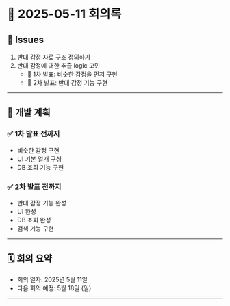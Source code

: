# 📅 2025-05-11 회의록

## 📝 Issues

1. 반대 감정 자료 구조 정의하기  
2. 반대 감정에 대한 추출 logic 고민  
   - 🔹 1차 발표: 비슷한 감정을 먼저 구현  
   - 🔹 2차 발표: 반대 감정 기능 구현

---

## 📌 개발 계획

### ✅ 1차 발표 전까지
- 비슷한 감정 구현
- UI 기본 얼개 구성
- DB 조회 기능 구현

### ✅ 2차 발표 전까지
- 반대 감정 기능 완성
- UI 완성
- DB 조회 완성
- 검색 기능 구현

---

## 🗓 회의 요약

- 회의 일자: 2025년 5월 11일
- 다음 회의 예정: 5월 18일 (일)

---


